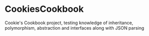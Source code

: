 # CookiesCookbook
Cookie's Cookbook project, testing knowledge of inheritance, polymorphism, abstraction and interfaces along with JSON parsing
